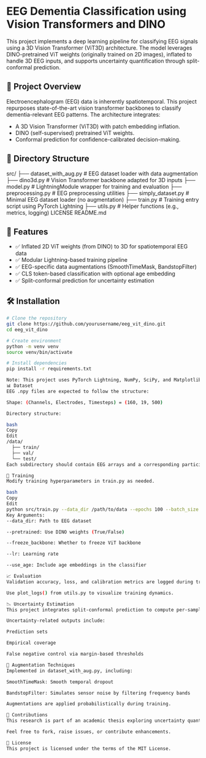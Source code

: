 # EEG Dementia Classification using Vision Transformers and DINO

This project implements a deep learning pipeline for classifying EEG signals using a 3D Vision Transformer (ViT3D) architecture. The model leverages DINO-pretrained ViT weights (originally trained on 2D images), inflated to handle 3D EEG inputs, and supports uncertainty quantification through split-conformal prediction.

## 🧠 Project Overview

Electroencephalogram (EEG) data is inherently spatiotemporal. This project repurposes state-of-the-art vision transformer backbones to classify dementia-relevant EEG patterns. The architecture integrates:

- A 3D Vision Transformer (ViT3D) with patch embedding inflation.
- DINO (self-supervised) pretrained ViT weights.
- Conformal prediction for confidence-calibrated decision-making.

## 📁 Directory Structure

src/
├── dataset_with_aug.py # EEG dataset loader with data augmentation
├── dino3d.py # Vision Transformer backbone adapted for 3D inputs
├── model.py # LightningModule wrapper for training and evaluation
├── preprocessing.py # EEG preprocessing utilities
├── simply_dataset.py # Minimal EEG dataset loader (no augmentation)
├── train.py # Training entry script using PyTorch Lightning
├── utils.py # Helper functions (e.g., metrics, logging)
LICENSE
README.md


## 🧩 Features

- ✅ Inflated 2D ViT weights (from DINO) to 3D for spatiotemporal EEG data
- ✅ Modular Lightning-based training pipeline
- ✅ EEG-specific data augmentations (SmoothTimeMask, BandstopFilter)
- ✅ CLS token-based classification with optional age embedding
- ✅ Split-conformal prediction for uncertainty estimation

## 🛠️ Installation

```bash
# Clone the repository
git clone https://github.com/yourusername/eeg_vit_dino.git
cd eeg_vit_dino

# Create environment
python -m venv venv
source venv/bin/activate

# Install dependencies
pip install -r requirements.txt

Note: This project uses PyTorch Lightning, NumPy, SciPy, and Matplotlib. GPU acceleration (CUDA) is recommended for training.
📊 Dataset
EEG .npy files are expected to follow the structure:

Shape: (Channels, Electrodes, Timesteps) = (160, 19, 500)

Directory structure:

bash
Copy
Edit
/data/
  ├── train/
  ├── val/
  └── test/
Each subdirectory should contain EEG arrays and a corresponding participants.tsv file for metadata (e.g., age, labels).

🚀 Training
Modify training hyperparameters in train.py as needed.

bash
Copy
Edit
python src/train.py --data_dir /path/to/data --epochs 100 --batch_size 4
Key Arguments:
--data_dir: Path to EEG dataset

--pretrained: Use DINO weights (True/False)

--freeze_backbone: Whether to freeze ViT backbone

--lr: Learning rate

--use_age: Include age embeddings in the classifier

📈 Evaluation
Validation accuracy, loss, and calibration metrics are logged during training. Final classification metrics and conformal prediction coverage are available in the logs.

Use plot_logs() from utils.py to visualize training dynamics.

📉 Uncertainty Estimation
This project integrates split-conformal prediction to compute per-sample confidence sets. Calibration ensures nominal coverage (e.g., 90%) while maintaining discriminative power.

Uncertainty-related outputs include:

Prediction sets

Empirical coverage

False negative control via margin-based thresholds

🧪 Augmentation Techniques
Implemented in dataset_with_aug.py, including:

SmoothTimeMask: Smooth temporal dropout

BandstopFilter: Simulates sensor noise by filtering frequency bands

Augmentations are applied probabilistically during training.

🤝 Contributions
This research is part of an academic thesis exploring uncertainty quantification in EEG-based dementia detection using vision transformers.

Feel free to fork, raise issues, or contribute enhancements.

📄 License
This project is licensed under the terms of the MIT License.